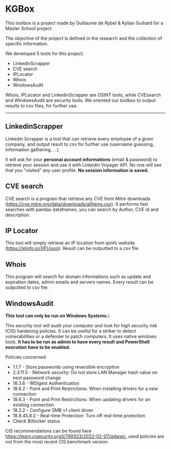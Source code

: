 # KGBox

This toolbox is a project made by Guillaume de Rybel & Kylian Guihard for a Master School project.

The objective of the project is defined in the research and the collection of specific information.

We developed 5 tools for this project:
- LinkedinScrapper
- CVE search
- IPLocator
- Whois
- WindowsAudit

Whois, IPLocator and LinkedinScrapper are OSINT tools, while CVEsearch and WindowsAudit are security tools.
We oriented our toolbox to output results to csv files, for further use.

___

## LinkedinScrapper
Linkedin Scrapper is a tool that can retrieve every employee of a given company, and output result to csv for further use (username guessing, information gathering, ...).

It will ask for your **personal account informations** (email & password) to retrieve your session and use it with Linkedin Voyager API. No one will see that you "visited" any user profile. **No session information is saved.**

## CVE search
CVE search is a program that retrieve any CVE from Mitre downloads (https://cve.mitre.org/data/downloads/allitems.csv). It performs fast searches with pandas dataframes, you can search by Author, CVE id and description.

## IP Locator
This tool will simply retrieve an IP location from ipinfo website (https://ipinfo.io/{IP}/json). Result can be outputted to a csv file.

## Whois
This program will search for domain informations such as update and expiration dates, admin emails and servers names. Every result can be outputted to csv file.

## WindowsAudit
**This tool can only be run on Windows Systems.**\

This security tool will audit your computer and look for high security risk (CIS) hardening policies. It can be useful for a striker to detect vulnerabilities or a defender to patch computers. It uses native windows tools. **It has to be run as admin to have every result and PowerShell execution have to be enabled.**

Policies concerned:
- 1.1.7 - Store passwords using reversible encryption
- 2.3.11.5 - Network security: Do not store LAN Manager hash value on next password change
- 18.3.6 - WDigest Authentication
- 18.6.2 - Point and Print Restrictions: When installing drivers for a new connection
- 18.6.3 - Point and Print Restrictions: When updating drivers for an existing connection
- 18.3.2 - Configure SMB v1 client driver
- 18.9.45.8.2 - Real-time Protection: Turn off real-time protection
- Check Bitlocker status

CIS recommendations can be found here https://learn.cisecurity.org/l/799323/2022-02-07/qdwwc, used policies are not from the most recent CIS benchmark version.